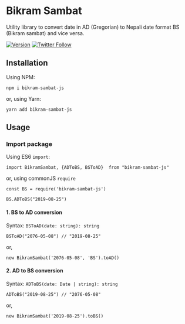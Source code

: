 # Bikram Sambat

Utility library to convert date in AD (Gregorian) to Nepali date format BS (Bikram sambat) and vice versa.

[![Version](https://img.shields.io/npm/v/nepali-number?logo=npm)](https://www.npmjs.com/package/bikram-sambat-js)
[![Twitter Follow](https://img.shields.io/twitter/follow/PuncozNepal?label=Follow&style=social)](https://twitter.com/PuncozNepal)

## Installation

Using NPM:
```
npm i bikram-sambat-js
```

or, using Yarn:

```
yarn add bikram-sambat-js
```

## Usage

### Import package
Using ES6 `import`:
```
import BikramSambat, {ADToBS, BSToAD}  from "bikram-sambat-js"
```

or, using commonJS `require`

```
const BS = require('bikram-sambat-js')

BS.ADToBS("2019-08-25")
```

#### 1. BS to AD conversion
Syntax: `BSToAD(date: string): string`

```
BSToAD("2076-05-08") // "2019-08-25"
```

or,

```
new BikramSambat('2076-05-08', 'BS').toAD()
```

#### 2. AD to BS conversion
Syntax: `ADToBS(date: Date | string): string`

```
ADToBS("2019-08-25") // "2076-05-08"
```

or,

```
new BikramSambat('2019-08-25').toBS()
```
